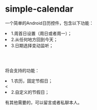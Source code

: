 # simple-calendar

<p>一个简单的Android日历控件，包含以下功能：<br/>
<li>1.周首日设置（周日或者周一）；</li>
<li>2.从任何地方回到今天；</li>
<li>3.日期选择变动监听；</li></p>
<br/><br/>
<p>将会支持的功能：<br/>
<li>1.农历，固定节假日；</li>
<<li>2.自定义的节假日；</li></p>

<p>有其他需要的，可以留言或者私聊本人。</p>

